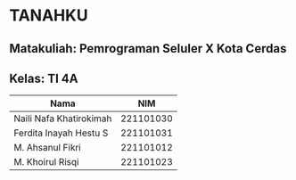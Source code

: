 # TANAHKU

## Matakuliah: Pemrograman Seluler X Kota Cerdas

## Kelas: TI 4A

| Nama                    | NIM       |
|-------------------------|-----------|
| Naili Nafa Khatirokimah | 221101030 |
| Ferdita Inayah Hestu S  | 221101031 |
| M. Ahsanul Fikri        | 221101012 |
| M. Khoirul Risqi        | 221101023 |
